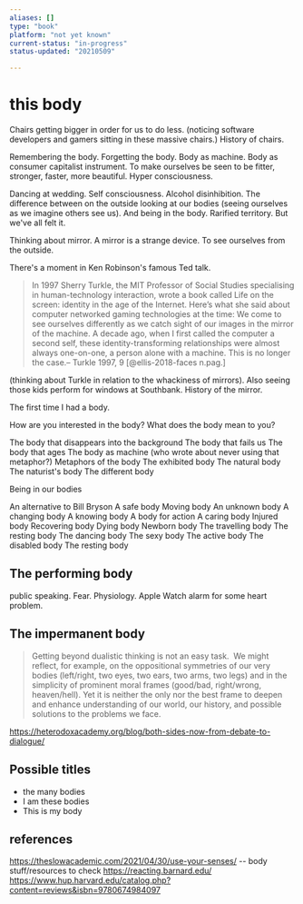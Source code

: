 ```yaml
---
aliases: []
type: "book"
platform: "not yet known"
current-status: "in-progress"
status-updated: "20210509"

---
```


# this body 

Chairs getting bigger in order for us to do less. (noticing software developers and gamers sitting in these massive chairs.)
History of chairs. 

Remembering the body. Forgetting the body. Body as machine. Body as consumer capitalist instrument. To make ourselves be seen to be fitter, stronger, faster, more beautiful. Hyper consciousness. 

Dancing at wedding. Self consciousness. Alcohol disinhibition. The difference between on the outside looking at our bodies (seeing ourselves as we imagine others see us). And being in the body. Rarified territory. But we've all felt it. 

Thinking about mirror. A mirror is a strange device. To see ourselves from the outside. 

There's a moment in Ken Robinson's famous Ted talk. 


>In 1997 Sherry Turkle, the MIT Professor of Social Studies specialising in human-technology interaction, wrote a book called Life on the screen: identity in the age of the Internet. Here’s what she said about computer networked gaming technologies at the time:
>We come to see ourselves differently as we catch sight of our images in the mirror of the machine. A decade ago, when I first called the computer a second self, these identity-transforming relationships were almost always one-on-one, a person alone with a machine. This is no longer the case.– Turkle 1997, 9 [@ellis-2018-faces n.pag.]

(thinking about Turkle in relation to the whackiness of mirrors). Also seeing those kids perform for windows at Southbank. History of the mirror.

The first time I had a body. 

How are you interested in the body?
What does the body mean to you? 

The body that disappears into the background
The body that fails us
The body that ages 
The body as machine (who wrote about never using that metaphor?)
Metaphors of the body
The exhibited body
The natural body
The naturist's body
The different body 

Being in our bodies

An alternative to Bill Bryson
A safe body
Moving body
An unknown body
A changing body
A knowing body 
A body for action
A caring body 
Injured body
Recovering body
Dying body
Newborn body 
The travelling body
The resting body 
The dancing body
The sexy body 
The active body 
The disabled body
The resting body

## The performing body
public speaking. Fear. Physiology. Apple Watch alarm for some heart problem.

## The impermanent body 

>Getting beyond dualistic thinking is not an easy task.  We might reflect, for example, on the oppositional symmetries of our very bodies (left/right, two eyes, two ears, two arms, two legs) and in the simplicity of prominent moral frames (good/bad, right/wrong, heaven/hell). Yet it is neither the only nor the best frame to deepen and enhance understanding of our world, our history, and possible solutions to the problems we face. 

https://heterodoxacademy.org/blog/both-sides-now-from-debate-to-dialogue/

## Possible titles
- the many bodies
- I am these bodies
- This is my body 

## references


https://theslowacademic.com/2021/04/30/use-your-senses/ -- body stuff/resources to check
https://reacting.barnard.edu/
https://www.hup.harvard.edu/catalog.php?content=reviews&isbn=9780674984097
